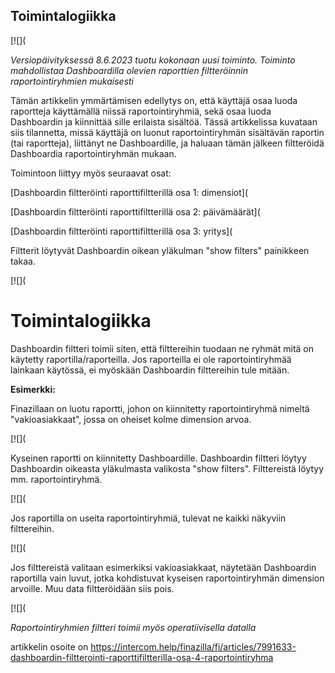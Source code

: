 ## Toimintalogiikka

[![](

*Versiopäivityksessä 8.6.2023 tuotu kokonaan uusi toiminto. Toiminto mahdollistaa Dashboardilla olevien raporttien filtteröinnin raportointiryhmien mukaisesti*

Tämän artikkelin ymmärtämisen edellytys on, että käyttäjä osaa luoda raportteja käyttämällä niissä raportointiryhmiä, sekä osaa luoda Dashboardin ja kiinnittää sille erilaista sisältöä. Tässä artikkelissa kuvataan siis tilannetta, missä käyttäjä on luonut raportointiryhmän sisältävän raportin (tai raportteja), liittänyt ne Dashboardille, ja haluaan tämän jälkeen filtteröidä Dashboardia raportointiryhmän mukaan.

Toimintoon liittyy myös seuraavat osat:

[Dashboardin filtteröinti raporttifiltterillä osa 1: dimensiot](

[Dashboardin filtteröinti raporttifiltterillä osa 2: päivämäärät](

[Dashboardin filtteröinti raporttifiltterillä osa 3: yritys](

Filtterit löytyvät Dashboardin oikean yläkulman "show filters" painikkeen takaa.

[![](

# Toimintalogiikka

Dashboardin filtteri toimii siten, että filttereihin tuodaan ne ryhmät mitä on käytetty raportilla/raporteilla. Jos raporteilla ei ole raportointiryhmää lainkaan käytössä, ei myöskään Dashboardin filttereihin tule mitään.

**Esimerkki:**

Finazillaan on luotu raportti, johon on kiinnitetty raportointiryhmä nimeltä "vakioasiakkaat", jossa on oheiset kolme dimension arvoa.

[![](

Kyseinen raportti on kiinnitetty Dashboardille. Dashboardin filtteri löytyy Dashboardin oikeasta yläkulmasta valikosta "show filters". Filttereistä löytyy mm. raportointiryhmä.

[![](

Jos raportilla on useita raportointiryhmiä, tulevat ne kaikki näkyviin filttereihin.

[![](

Jos filttereistä valitaan esimerkiksi vakioasiakkaat, näytetään Dashboardin raportilla vain luvut, jotka kohdistuvat kyseisen raportointiryhmän dimension arvoille. Muu data filtteröidään siis pois.

[![](

*Raportointiryhmien filtteri toimii myös operatiivisella datalla*



artikkelin osoite on https://intercom.help/finazilla/fi/articles/7991633-dashboardin-filtterointi-raporttifiltterilla-osa-4-raportointiryhma

